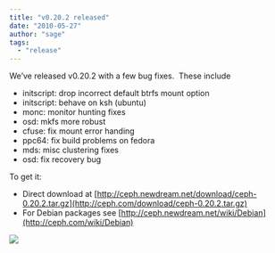 ```yaml
---
title: "v0.20.2 released"
date: "2010-05-27"
author: "sage"
tags: 
  - "release"
---
```


We’ve released v0.20.2 with a few bug fixes.  These include

- initscript: drop incorrect default btrfs mount option
- initscript: behave on ksh (ubuntu)
- monc: monitor hunting fixes
- osd: mkfs more robust
- cfuse: fix mount error handing
- ppc64: fix build problems on fedora
- mds: misc clustering fixes
- osd: fix recovery bug

To get it:

- Direct download at [http://ceph.newdream.net/download/ceph-0.20.2.tar.gz](http://ceph.com/download/ceph-0.20.2.tar.gz)
- For Debian packages see [http://ceph.newdream.net/wiki/Debian](http://ceph.com/wiki/Debian)

![](http://track.hubspot.com/__ptq.gif?a=268973&k=14&bu=http://ceph.com&r=http://ceph.com/releases/v0-20-2-released/&bvt=rss&p=wordpress)

